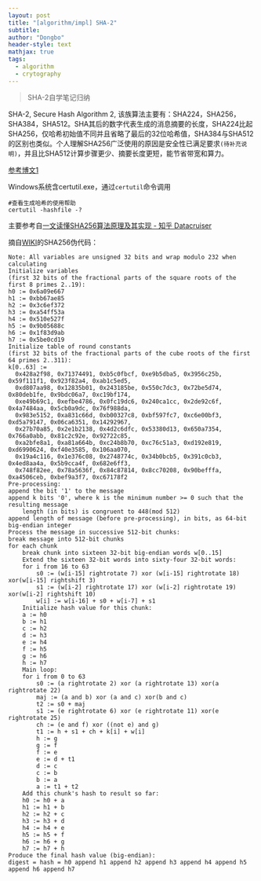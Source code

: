 ```yaml
---
layout: post
title: "[algorithm/impl] SHA-2"
subtitle: 
author: "Dongbo"
header-style: text
mathjax: true
tags:
  - algorithm
  - crytography
---
```


> SHA-2自学笔记归纳 


SHA-2, Secure Hash Algorithm 2, 该族算法主要有：SHA224，SHA256，SHA384，SHA512。SHA其后的数字代表生成的消息摘要的长度，SHA224比起SHA256，仅哈希初始值不同并且省略了最后的32位哈希值，SHA384与SHA512的区别也类似。个人理解SHA256广泛使用的原因是安全性已满足要求`(待补充说明)`，并且比SHA512计算步骤更少、摘要长度更短，能节省带宽和算力。

[参考博文1](https://www.cnblogs.com/foxclever/p/8412684.html)

Windows系统含certutil.exe，通过`certutil`命令调用

    #查看生成哈希的使用帮助
    certutil -hashfile -?  

主要参考自[一文读懂SHA256算法原理及其实现 - 知乎 Datacruiser](https://zhuanlan.zhihu.com/p/94619052)


摘自[WIKI](https://zh.wikipedia.org/wiki/SHA-2)的SHA256伪代码：

    Note: All variables are unsigned 32 bits and wrap modulo 232 when calculating
    Initialize variables
    (first 32 bits of the fractional parts of the square roots of the first 8 primes 2..19):
    h0 := 0x6a09e667
    h1 := 0xbb67ae85
    h2 := 0x3c6ef372
    h3 := 0xa54ff53a
    h4 := 0x510e527f
    h5 := 0x9b05688c
    h6 := 0x1f83d9ab
    h7 := 0x5be0cd19
    Initialize table of round constants
    (first 32 bits of the fractional parts of the cube roots of the first 64 primes 2..311):
    k[0..63] :=
      0x428a2f98, 0x71374491, 0xb5c0fbcf, 0xe9b5dba5, 0x3956c25b, 0x59f111f1, 0x923f82a4, 0xab1c5ed5,
      0xd807aa98, 0x12835b01, 0x243185be, 0x550c7dc3, 0x72be5d74, 0x80deb1fe, 0x9bdc06a7, 0xc19bf174,
      0xe49b69c1, 0xefbe4786, 0x0fc19dc6, 0x240ca1cc, 0x2de92c6f, 0x4a7484aa, 0x5cb0a9dc, 0x76f988da,
      0x983e5152, 0xa831c66d, 0xb00327c8, 0xbf597fc7, 0xc6e00bf3, 0xd5a79147, 0x06ca6351, 0x14292967,
      0x27b70a85, 0x2e1b2138, 0x4d2c6dfc, 0x53380d13, 0x650a7354, 0x766a0abb, 0x81c2c92e, 0x92722c85,
      0xa2bfe8a1, 0xa81a664b, 0xc24b8b70, 0xc76c51a3, 0xd192e819, 0xd6990624, 0xf40e3585, 0x106aa070,
      0x19a4c116, 0x1e376c08, 0x2748774c, 0x34b0bcb5, 0x391c0cb3, 0x4ed8aa4a, 0x5b9cca4f, 0x682e6ff3,
      0x748f82ee, 0x78a5636f, 0x84c87814, 0x8cc70208, 0x90befffa, 0xa4506ceb, 0xbef9a3f7, 0xc67178f2
    Pre-processing:
    append the bit '1' to the message
    append k bits '0', where k is the minimum number >= 0 such that the resulting message
        length (in bits) is congruent to 448(mod 512)
    append length of message (before pre-processing), in bits, as 64-bit big-endian integer
    Process the message in successive 512-bit chunks:
    break message into 512-bit chunks
    for each chunk
        break chunk into sixteen 32-bit big-endian words w[0..15]
        Extend the sixteen 32-bit words into sixty-four 32-bit words:
        for i from 16 to 63
            s0 := (w[i-15] rightrotate 7) xor (w[i-15] rightrotate 18) xor(w[i-15] rightshift 3)
            s1 := (w[i-2] rightrotate 17) xor (w[i-2] rightrotate 19) xor(w[i-2] rightshift 10)
            w[i] := w[i-16] + s0 + w[i-7] + s1
        Initialize hash value for this chunk:
        a := h0
        b := h1
        c := h2
        d := h3
        e := h4
        f := h5
        g := h6
        h := h7
        Main loop:
        for i from 0 to 63
            s0 := (a rightrotate 2) xor (a rightrotate 13) xor(a rightrotate 22)
            maj := (a and b) xor (a and c) xor(b and c)
            t2 := s0 + maj
            s1 := (e rightrotate 6) xor (e rightrotate 11) xor(e rightrotate 25)
            ch := (e and f) xor ((not e) and g)
            t1 := h + s1 + ch + k[i] + w[i]
            h := g
            g := f
            f := e
            e := d + t1
            d := c
            c := b
            b := a
            a := t1 + t2
        Add this chunk's hash to result so far:
        h0 := h0 + a
        h1 := h1 + b
        h2 := h2 + c
        h3 := h3 + d
        h4 := h4 + e
        h5 := h5 + f
        h6 := h6 + g
        h7 := h7 + h
    Produce the final hash value (big-endian):
    digest = hash = h0 append h1 append h2 append h3 append h4 append h5 append h6 append h7


    